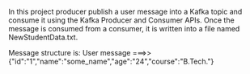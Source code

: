 In this project producer publish a user message into a Kafka topic and consume it using the Kafka Producer and Consumer APIs. Once the message is consumed from a consumer, it is written into a file named NewStudentData.txt.

Message structure is: User message ===>> {"id":"1","name":"some_name","age":"24","course":"B.Tech."}